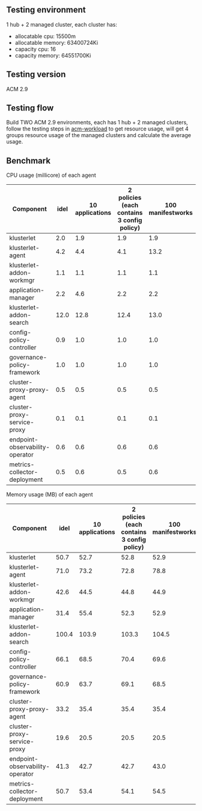 ## Testing environment

1 hub + 2 managed cluster, each cluster has: 

- allocatable cpu: 15500m
- allocatable memory: 63400724Ki
- capacity cpu: 16
- capacity memory: 64551700Ki

## Testing version 

ACM 2.9

## Testing flow

Build TWO ACM 2.9 environments, each has 1 hub + 2 managed clusters, follow the testing steps in [acm-workload](https://github.com/haoqing0110/acm-workload/blob/main/README.md) to get resource usage, will get 4 groups resource usage of the managed clusters and calculate the average usage. 

## Benchmark

CPU usage (millicore) of each agent

| Component                       | idel       | 10 applications | 2 policies (each contains 3 config policy) | 100 manifestworks |
|----------------------------------|------------|-----------------|--------------------------------------------|---------------------|
| klusterlet                       | 2.0        | 1.9             | 1.9                                        | 1.9                 |
| klusterlet-agent                 | 4.2        | 4.4             | 4.1                                        | 13.2                |
| klusterlet-addon-workmgr         | 1.1        | 1.1             | 1.1                                        | 1.1                 |
| application-manager              | 2.2        | 4.6             | 2.2                                        | 2.2                 |
| klusterlet-addon-search          | 12.0       | 12.8            | 12.4                                       | 13.0                |
| config-policy-controller         | 0.9        | 1.0             | 1.0                                        | 1.0                 |
| governance-policy-framework      | 1.0        | 1.0             | 1.0                                        | 1.0                 |
| cluster-proxy-proxy-agent         | 0.5        | 0.5             | 0.5                                        | 0.5                 |
| cluster-proxy-service-proxy       | 0.1        | 0.1             | 0.1                                        | 0.1                 |
| endpoint-observability-operator   | 0.6        | 0.6             | 0.6                                        | 0.6                 |
| metrics-collector-deployment      | 0.5        | 0.6             | 0.5                                        | 0.6                 |


Memory usage (MB) of each agent

| Component                       | idel       | 10 applications | 2 policies (each contains 3 config policy) | 100 manifestworks |
|----------------------------------|------------|-----------------|--------------------------------------------|---------------------|
| klusterlet                       | 50.7       | 52.7            | 52.8                                       | 52.9                |
| klusterlet-agent                 | 71.0       | 73.2            | 72.8                                       | 78.8                |
| klusterlet-addon-workmgr         | 42.6       | 44.5            | 44.8                                       | 44.9                |
| application-manager              | 31.4       | 55.4            | 52.3                                       | 52.9                |
| klusterlet-addon-search          | 100.4      | 103.9           | 103.3                                      | 104.5               |
| config-policy-controller         | 66.1       | 68.5            | 70.4                                       | 69.6                |
| governance-policy-framework      | 60.9       | 63.7            | 69.1                                       | 68.5                |
| cluster-proxy-proxy-agent         | 33.2       | 35.4            | 35.4                                       | 35.4                |
| cluster-proxy-service-proxy       | 19.6       | 20.5            | 20.5                                       | 20.5                |
| endpoint-observability-operator   | 41.3       | 42.7            | 42.7                                       | 43.0                |
| metrics-collector-deployment      | 50.7       | 53.4            | 54.1                                       | 54.5                |
